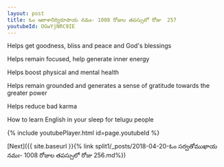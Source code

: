 ```yaml
---
layout: post
title: ఓం ఆకాశానిర్విరూపాయ నమః- 1008 రోజుల తపస్సులో రోజు  257
youtubeId: OGwYjNRC9IE
---
```

 
 
Helps get goodness, bliss and peace and God's blessings
 
Helps remain focused, help generate inner energy 
 
Helps boost physical and mental health 
 
Helps remain grounded and generates a sense of gratitude towards the greater power 
 
Helps reduce bad karma
 
How to learn English in your sleep for telugu people
 
 
 
 


{% include youtubePlayer.html id=page.youtubeId %}
 
[Next]({{ site.baseurl }}{% link split1/_posts/2018-04-20-ఓం సర్వతోముఖాయ నమః- 1008 రోజుల తపస్సులో రోజు  256.md%})
 
